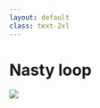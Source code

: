 ```yaml
---
layout: default
class: text-2xl
---
```


# Nasty loop

<img src="/images/04-situation-01-02.png" class="code" />
